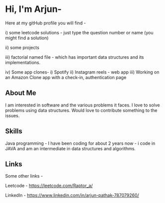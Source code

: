 
# Hi, I'm Arjun-


Here at my gitHub profile you will find - 

i) some leetcode solutions - just type the question number or name (you might find a solution)

ii) some projects

iii) factorial named file - which has important data structures and its implementations.

iv) Some app clones- i) Spotify
                    ii) Instagram reels - web app
                    iii) Working on an Amazon Clone app with a check-in, authentication page 


##  About Me
I am interested in software and the  various problems it faces. I love to solve problems using data structures. Would love to contribute something to the issues.


##  Skills
Java programming - I have been coding for about 2 years now - i code in JAVA and am an  intermediate in data structures and algorithms.


##  Links
Some other links -

Leetcode - https://leetcode.com/Raptor_a/

LinkedIn - https://www.linkedin.com/in/arjun-pathak-787079260/


